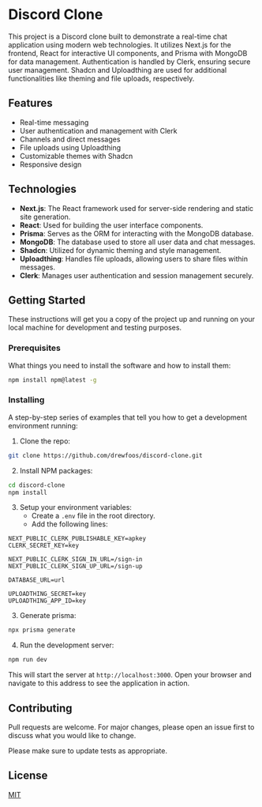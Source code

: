 # Discord Clone

This project is a Discord clone built to demonstrate a real-time chat application using modern web technologies. It utilizes Next.js for the frontend, React for interactive UI components, and Prisma with MongoDB for data management. Authentication is handled by Clerk, ensuring secure user management. Shadcn and Uploadthing are used for additional functionalities like theming and file uploads, respectively.

## Features

- Real-time messaging
- User authentication and management with Clerk
- Channels and direct messages
- File uploads using Uploadthing
- Customizable themes with Shadcn
- Responsive design

## Technologies

- **Next.js**: The React framework used for server-side rendering and static site generation.
- **React**: Used for building the user interface components.
- **Prisma**: Serves as the ORM for interacting with the MongoDB database.
- **MongoDB**: The database used to store all user data and chat messages.
- **Shadcn**: Utilized for dynamic theming and style management.
- **Uploadthing**: Handles file uploads, allowing users to share files within messages.
- **Clerk**: Manages user authentication and session management securely.

## Getting Started

These instructions will get you a copy of the project up and running on your local machine for development and testing purposes.

### Prerequisites

What things you need to install the software and how to install them:

```bash
npm install npm@latest -g
```

### Installing

A step-by-step series of examples that tell you how to get a development environment running:

1. Clone the repo:

```bash
git clone https://github.com/drewfoos/discord-clone.git
```

2. Install NPM packages:

```bash
cd discord-clone
npm install
```

3. Setup your environment variables:
   - Create a `.env` file in the root directory.
   - Add the following lines:

```env
NEXT_PUBLIC_CLERK_PUBLISHABLE_KEY=apkey
CLERK_SECRET_KEY=key

NEXT_PUBLIC_CLERK_SIGN_IN_URL=/sign-in
NEXT_PUBLIC_CLERK_SIGN_UP_URL=/sign-up

DATABASE_URL=url

UPLOADTHING_SECRET=key
UPLOADTHING_APP_ID=key
```

3. Generate prisma:

```bash
npx prisma generate
```

4. Run the development server:

```bash
npm run dev
```

This will start the server at `http://localhost:3000`. Open your browser and navigate to this address to see the application in action.

## Contributing

Pull requests are welcome. For major changes, please open an issue first to discuss what you would like to change.

Please make sure to update tests as appropriate.

## License

[MIT](https://choosealicense.com/licenses/mit/)
